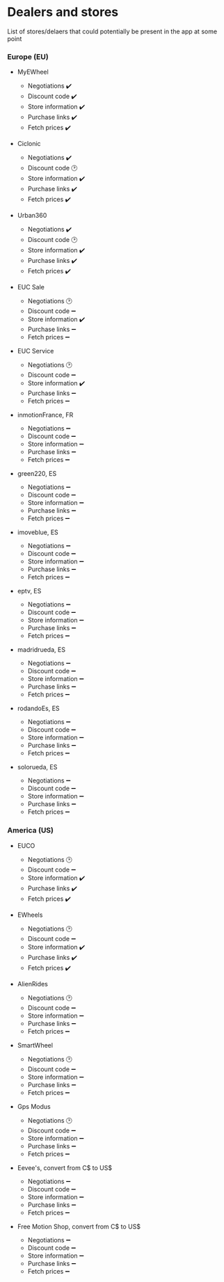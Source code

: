 # Dealers and stores

List of stores/delaers that could potentially be present in the app at some point

### Europe (EU)

- MyEWheel
  - Negotiations ✔️
  - Discount code ✔️
  - Store information ✔️
  - Purchase links ✔️
  - Fetch prices ✔️

- Ciclonic
  - Negotiations ✔️
  - Discount code 🕑
  - Store information ✔️
  - Purchase links ✔️
  - Fetch prices ✔️

- Urban360
  - Negotiations ✔️
  - Discount code 🕑
  - Store information ✔️
  - Purchase links ✔️
  - Fetch prices ✔️

- EUC Sale
  - Negotiations 🕑
  - Discount code ➖
  - Store information ✔️
  - Purchase links ➖
  - Fetch prices ➖

- EUC Service
  - Negotiations 🕑
  - Discount code ➖
  - Store information ✔️
  - Purchase links ➖
  - Fetch prices ➖

- inmotionFrance, FR
  - Negotiations ➖
  - Discount code ➖
  - Store information ➖
  - Purchase links ➖
  - Fetch prices ➖

- green220, ES
  - Negotiations ➖
  - Discount code ➖
  - Store information ➖
  - Purchase links ➖
  - Fetch prices ➖

- imoveblue, ES
  - Negotiations ➖
  - Discount code ➖
  - Store information ➖
  - Purchase links ➖
  - Fetch prices ➖

- eptv, ES
  - Negotiations ➖
  - Discount code ➖
  - Store information ➖
  - Purchase links ➖
  - Fetch prices ➖

- madridrueda, ES
  - Negotiations ➖
  - Discount code ➖
  - Store information ➖
  - Purchase links ➖
  - Fetch prices ➖

- rodandoEs, ES
  - Negotiations ➖
  - Discount code ➖
  - Store information ➖
  - Purchase links ➖
  - Fetch prices ➖

- solorueda, ES
  - Negotiations ➖
  - Discount code ➖
  - Store information ➖
  - Purchase links ➖
  - Fetch prices ➖

### America (US)

- EUCO
  - Negotiations 🕑
  - Discount code ➖
  - Store information ✔️
  - Purchase links ✔️
  - Fetch prices ✔️

- EWheels
  - Negotiations 🕑
  - Discount code ➖
  - Store information ✔️
  - Purchase links ✔️
  - Fetch prices ✔️

- AlienRides
  - Negotiations 🕑
  - Discount code ➖
  - Store information ➖
  - Purchase links ➖
  - Fetch prices ➖

- SmartWheel
  - Negotiations 🕑
  - Discount code ➖
  - Store information ➖
  - Purchase links ➖
  - Fetch prices ➖

- Gps Modus
  - Negotiations 🕑
  - Discount code ➖
  - Store information ➖
  - Purchase links ➖
  - Fetch prices ➖

- Eevee's, convert from C$ to US$
  - Negotiations ➖
  - Discount code ➖
  - Store information ➖
  - Purchase links ➖
  - Fetch prices ➖

- Free Motion Shop, convert from C$ to US$
  - Negotiations ➖
  - Discount code ➖
  - Store information ➖
  - Purchase links ➖
  - Fetch prices ➖








